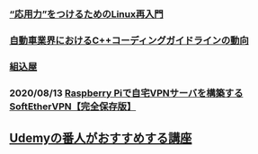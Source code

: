 ### [“応用力”をつけるためのLinux再入門](https://www.atmarkit.co.jp/ait/series/3016/ "“応用力”をつけるためのLinux再入門")<br/>
### [自動車業界におけるC++コーディングガイドラインの動向](https://www.toyo.co.jp/solution/car/column/detail/id=14546 "自動車業界におけるC++コーディングガイドラインの動向")<br/>
### [組込屋](http://kumikomiya.com/catalog/)<br/>
### 2020/08/13 [Raspberry Piで自宅VPNサーバを構築する SoftEtherVPN【完全保存版】](https://nobuntu.jp/raspberrypi-vpn-server-softethervpn/)

## [Udemyの番人がおすすめする講座](https://qiita.com/magisystem0408/items/4bd55ce5758ad3056766?utm_source=Qiita%E3%83%8B%E3%83%A5%E3%83%BC%E3%82%B9&utm_campaign=7e98b4f84e-Qiita_newsletter_555_03_01_2023&utm_medium=email&utm_term=0_e44feaa081-7e98b4f84e-33166269)
